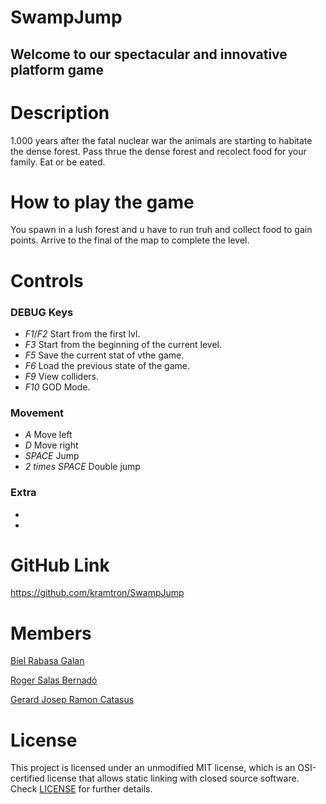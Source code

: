 # SwampJump

## Welcome to our spectacular and innovative platform game


# Description

1.000 years after the fatal nuclear war the animals are starting to habitate the dense forest. Pass thrue the dense forest and recolect food for your family. Eat or be eated.


# How to play the game

You spawn in a lush forest and u have to run truh and collect food to gain points. Arrive to the final of the map to complete the level.

# Controls

### DEBUG Keys

* *F1*/*F2* Start from the first lvl.
* *F3* Start from the beginning of the current level.
* *F5* Save the current stat of vthe game.
* *F6* Load the previous state of the game.
* *F9* View colliders.
* *F10* GOD Mode.

### Movement

* *A* Move left
* *D* Move right
* *SPACE* Jump
* *2 times SPACE* Double jump

### Extra

*
*


# GitHub Link
https://github.com/kramtron/SwampJump


# Members

[Biel Rabasa Galan](https://github.com/bielrabasa)

[Roger Salas Bernadó](https://github.com/Draquian)

[Gerard Josep Ramon Catasus](https://github.com/kramtron)

# License

This project is licensed under an unmodified MIT license, which is an OSI-certified license that allows static linking with closed source software. 
Check [LICENSE](LICENSE) for further details.
